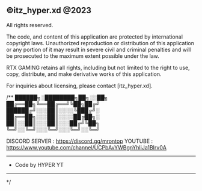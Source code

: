 ## ©itz_hyper.xd @2023
All rights reserved.

The code, and content of this application are protected by international copyright laws. Unauthorized reproduction or distribution of this application or any portion of it may result in severe civil and criminal penalties and will be prosecuted to the maximum extent possible under the law.

RTX GAMING retains all rights, including but not limited to the right to use, copy, distribute, and make derivative works of this application.

For inquiries about licensing, please contact [itz_hyper.xd].

/**
 ██████╗░████████╗██╗░░██╗           
 ██╔══██╗╚══██╔══╝╚██╗██╔╝          
 ██████╔╝░░░██║░░░░╚███╔╝░          
 ██╔══██╗░░░██║░░░░██╔██╗░          
 ██║░░██║░░░██║░░░██╔╝╚██╗          
 ╚═╝░░╚═╝░░░╚═╝░░░╚═╝░░╚═╝          

  DISCORD SERVER : https://discord.gg/mrontop
  YOUTUBE : https://www.youtube.com/channel/UCPbAvYWBgnYhliJa1BIrv0A
 * **********************************************
 *   Code by HYPER YT
 * **********************************************
 */
